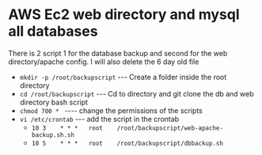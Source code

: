 # AWS Ec2 web directory and mysql all databases

There is 2 script 1 for the database backup and second for the web directory/apache config. I will also delete the 6 day old file

* `mkdir -p /root/backupscript` --- Create a folder inside the root directory
* `cd /root/backupscript` --- Cd to directory and git clone the db and web directory bash script
* `chmod 700 * ` ---- change the permissions of the scripts 
* `vi /etc/crontab` --- add the script in the crontab
    * `10 3    * * *   root    /root/backupscript/web-apache-backup.sh.sh`
    * `10 5    * * *   root    /root/backupscript/dbbackup.sh `
